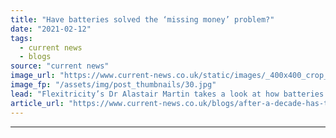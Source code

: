 ```yaml
---
title: "Have batteries solved the ‘missing money’ problem?"
date: "2021-02-12"
tags: 
  - current news
  - blogs
source: "current news"
image_url: "https://www.current-news.co.uk/static/images/_400x400_crop_center-center/Alastair-Martin-credit-Flexitricity.jpg"
image_fp: "/assets/img/post_thumbnails/30.jpg"
lead: "Flexitricity’s Dr Alastair Martin takes a look at how batteries and the Capacity Market have grown over the past decade to meet the so-called “missing money” problem."
article_url: "https://www.current-news.co.uk/blogs/after-a-decade-has-the-missing-money-problem-been-solved?utm_source=rss-feeds&utm_medium=rss&utm_campaign=rss"
---
```


---
